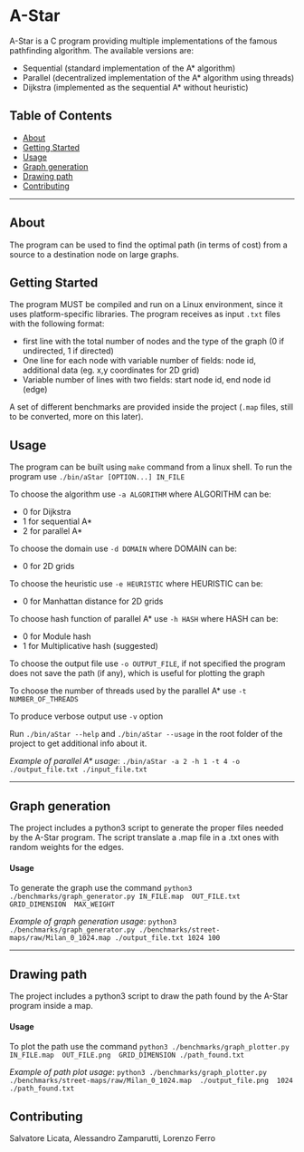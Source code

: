 
# A-Star
A-Star is a C program providing multiple implementations of the famous pathfinding algorithm. 
The available versions are:
- Sequential (standard implementation of the A* algorithm)
- Parallel (decentralized implementation of the A* algorithm using threads)
- Dijkstra (implemented as the sequential A* without heuristic)

## Table of Contents

- [About](#about)
- [Getting Started](#getting_started)
- [Usage](#usage)
- [Graph generation](#graph-generation)
- [Drawing path](#drawing-path)
- [Contributing](#contributing)

----------------------------------------------------------

## About
The program can be used to find the optimal path (in terms of cost) from a source to a destination node on large graphs.

## Getting Started
The program MUST be compiled and run on a Linux environment, since it uses platform-specific libraries.
The program receives as input `.txt` files with the following format:
- first line with the total number of nodes and the type of the graph (0 if undirected, 1 if directed)
- One line for each node with variable number of fields: node id, additional data (eg. x,y coordinates for 2D grid)
- Variable number of lines with two fields: start node id, end node id (edge)

A set of different benchmarks are provided inside the project (`.map` files, still to be converted, more on this later).

## Usage
The program can be built using `make` command from a linux shell.
To run the program use `./bin/aStar [OPTION...] IN_FILE`

To choose the algorithm use `-a ALGORITHM` where ALGORITHM can be:
- 0 for Dijkstra
- 1 for sequential A*
- 2 for parallel A*

To choose the domain use `-d DOMAIN` where DOMAIN can be:
- 0 for 2D grids

To choose the heuristic use `-e HEURISTIC` where HEURISTIC can be:
- 0 for Manhattan distance for 2D grids

To choose hash function of parallel A* use `-h HASH` where HASH can be:
- 0 for Module hash
- 1 for Multiplicative hash (suggested)

To choose the output file use `-o OUTPUT_FILE`, if not specified the program does not save the path (if any), which is useful for plotting the graph

To choose the number of threads used by the parallel A* use `-t NUMBER_OF_THREADS`

To produce verbose output use `-v` option

Run `./bin/aStar --help` and `./bin/aStar --usage` in the root folder of the project to get additional info about it.

_Example of parallel A* usage_:
`./bin/aStar -a 2 -h 1 -t 4 -o ./output_file.txt ./input_file.txt`

-----------------------------------

## Graph generation

The project includes a python3 script to generate the proper files needed by the A-Star program.
The script translate a .map file in a .txt ones with random weights for the edges.

#### Usage

To generate the graph use the command `python3 ./benchmarks/graph_generator.py IN_FILE.map  OUT_FILE.txt  GRID_DIMENSION  MAX_WEIGHT`

_Example of graph generation usage_:
`python3 ./benchmarks/graph_generator.py ./benchmarks/street-maps/raw/Milan_0_1024.map ./output_file.txt 1024 100`

------------------------------------------

## Drawing path

The project includes a python3 script to draw the path found by the A-Star program inside a map.

#### Usage

To plot the path use the command `python3 ./benchmarks/graph_plotter.py IN_FILE.map  OUT_FILE.png  GRID_DIMENSION ./path_found.txt`

_Example of path plot usage_:
`python3 ./benchmarks/graph_plotter.py ./benchmarks/street-maps/raw/Milan_0_1024.map  ./output_file.png  1024 ./path_found.txt`


## Contributing

Salvatore Licata,
Alessandro Zamparutti,
Lorenzo Ferro